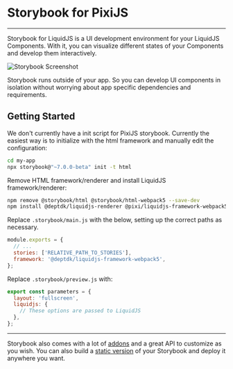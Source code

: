 # Storybook for PixiJS

---

Storybook for LiquidJS is a UI development environment for your LiquidJS Components.
With it, you can visualize different states of your Components and develop them interactively.

![Storybook Screenshot](https://github.com/storybookjs/storybook/blob/main/media/storybook-intro.gif)

Storybook runs outside of your app.
So you can develop UI components in isolation without worrying about app specific dependencies and requirements.

## Getting Started

We don't currently have a init script for PixiJS storybook. Currently the easiest way is
to initialize with the html framework and manually edit the configuration:

```sh
cd my-app
npx storybook@"~7.0.0-beta" init -t html
```

Remove HTML framework/renderer and install LiquidJS framework/renderer:

```sh
npm remove @storybook/html @storybook/html-webpack5 --save-dev
npm install @deptdk/liquidjs-renderer @pixi/liquidjs-framework-webpack5 --save-dev
```

Replace `.storybook/main.js` with the below, setting up the correct paths as necessary.

```javascript
module.exports = {
  // ...
  stories: ['RELATIVE_PATH_TO_STORIES'],
  framework: '@deptdk/liquidjs-framework-webpack5',
};
```

Replace `.storybook/preview.js` with:

```javascript
export const parameters = { 
  layout: 'fullscreen', 
  liquidjs: {
    // These options are passed to LiquidJS     
  },
};
```

---

Storybook also comes with a lot of [addons](https://storybook.js.org/addons) and a great API to customize as you wish.
You can also build a [static version](https://storybook.js.org/docs/html/sharing/publish-storybook) of your Storybook and deploy it anywhere you want.
